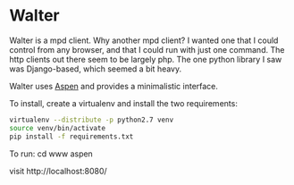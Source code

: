Walter
======

Walter is a mpd client. Why another mpd client? I wanted one that I could
control from any browser, and that I could run with just one command. The
http clients out there seem to be largely php. The one python library I saw
was Django-based, which seemed a bit heavy.

Walter uses [Aspen](http://aspen.io/) and provides a minimalistic interface.

To install, create a virtualenv and install the two requirements:

```bash
virtualenv --distribute -p python2.7 venv
source venv/bin/activate
pip install -f requirements.txt 
 ```

 To run:
 cd www
 aspen

 visit http://localhost:8080/

